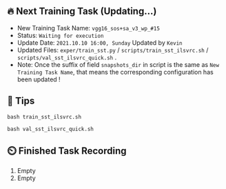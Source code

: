 ## 🔥 Next Training Task (Updating...)
* New Training Task Name: `vgg16_sos+sa_v3_wp_#15`
* Status: `Waiting for execution`
* Update Date: `2021.10.10 16:00, Sunday` Updated by `Kevin`
* Updated Files: `exper/train_sst.py` / `scripts/train_sst_ilsvrc.sh` / `scripts/val_sst_ilsvrc_quick.sh` .
* Note: Once the suffix of field `snapshots_dir` in script is the same as `New Training Task Name`, that means the corresponding configuration has been updated !


## 🍎 Tips
```shell
bash train_sst_ilsvrc.sh
```
```shell
bash val_sst_ilsvrc_quick.sh
```


## ⏲️ Finished Task Recording
1. Empty
2. Empty
